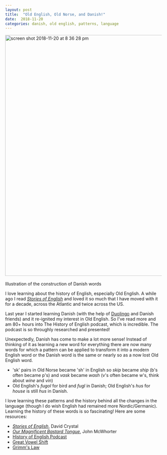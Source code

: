 ```yaml
---
layout: post
title:  "Old English, Old Norse, and Danish!"
date:  2018-11-20
categories: danish, old english, patterns, language
---
```


<img width="775" alt="screen shot 2018-11-20 at 8 36 28 pm" src="https://user-images.githubusercontent.com/1305617/48813245-1010f900-ed04-11e8-90c9-4870b604aa63.png"><br><br>
<span class="post-meta">Illustration of the construction of Danish words</span>

I love learning about the history of English, especially Old English. A while ago I read [_Stories of English_](https://www.amazon.com/Stories-English-David-Crystal/dp/1585677191) and loved it so much that I have moved with it for a decade, across the Atlantic and twice across the US.

Last year I started learning Danish (with the help of [Duolingo](https://www.duolingo.com/course/da/en/Learn-Danish-Online) and Danish friends) and it re-ignited my interest in Old English. So I've read more and am 80+ hours into The History of English podcast, which is incredible. The podcast is so throughly researched and presented!

Unexpectedly, Danish has come to make a lot more sense! Instead of thinking of it as learning a new word for everything there are now many words for which a pattern can be applied to transform it into a modern English word or the Danish word is the same or nearly so as a now lost Old English word.

- 'sk' pairs in Old Norse became 'sh' in English so _skip_ became _ship_ (b's often became p's) and _vask_ became _wash_ (v's often became w's, think about _wine_ and _vin_)
- Old English's _fugol_ for bird and _fugl_ in Danish; Old English's _hus_ for _house_ is still _hus_ in Danish.

I love learning these patterns and the history behind all the changes in the language (though I do wish English had remained more Nordic/Germanic). Learning the history of these words is so fascinating! Here are some resources:

- [_Stories of English_](https://www.amazon.com/Stories-English-David-Crystal/dp/1585677191), David Crystal
- [_Our Magnificent Bastard Tongue_](https://www.amazon.com/Our-Magnificent-Bastard-Tongue-History/dp/1592404944), John McWhorter
- [History of English Podcast](http://historyofenglishpodcast.com)
- [Great Vowel Shift](https://en.wikipedia.org/wiki/Great_Vowel_Shift)
- [Grimm's Law](https://en.wikipedia.org/wiki/Grimm%27s_law)
